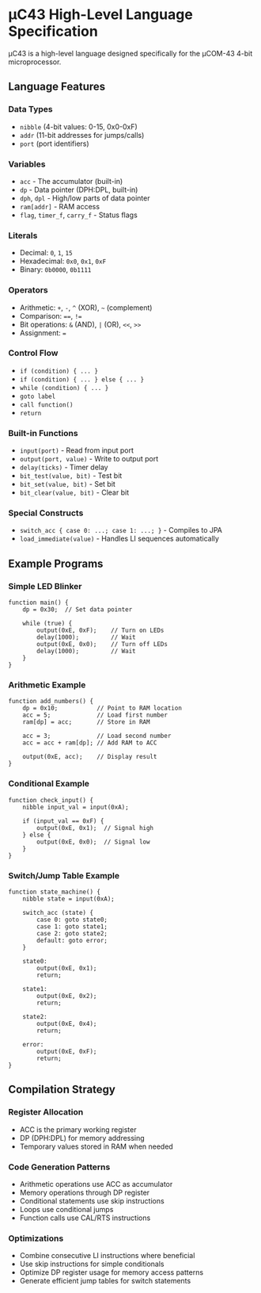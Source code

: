 # µC43 High-Level Language Specification

µC43 is a high-level language designed specifically for the µCOM-43 4-bit microprocessor.

## Language Features

### Data Types
- `nibble` (4-bit values: 0-15, 0x0-0xF)
- `addr` (11-bit addresses for jumps/calls)
- `port` (port identifiers)

### Variables
- `acc` - The accumulator (built-in)
- `dp` - Data pointer (DPH:DPL, built-in)
- `dph`, `dpl` - High/low parts of data pointer
- `ram[addr]` - RAM access
- `flag`, `timer_f`, `carry_f` - Status flags

### Literals
- Decimal: `0`, `1`, `15`
- Hexadecimal: `0x0`, `0x1`, `0xF`
- Binary: `0b0000`, `0b1111`

### Operators
- Arithmetic: `+`, `-`, `^` (XOR), `~` (complement)
- Comparison: `==`, `!=`
- Bit operations: `&` (AND), `|` (OR), `<<`, `>>`
- Assignment: `=`

### Control Flow
- `if (condition) { ... }`
- `if (condition) { ... } else { ... }`
- `while (condition) { ... }`
- `goto label`
- `call function()`
- `return`

### Built-in Functions
- `input(port)` - Read from input port
- `output(port, value)` - Write to output port
- `delay(ticks)` - Timer delay
- `bit_test(value, bit)` - Test bit
- `bit_set(value, bit)` - Set bit
- `bit_clear(value, bit)` - Clear bit

### Special Constructs
- `switch_acc { case 0: ...; case 1: ...; }` - Compiles to JPA
- `load_immediate(value)` - Handles LI sequences automatically

## Example Programs

### Simple LED Blinker
```uc43
function main() {
    dp = 0x30;  // Set data pointer
    
    while (true) {
        output(0xE, 0xF);    // Turn on LEDs
        delay(1000);         // Wait
        output(0xE, 0x0);    // Turn off LEDs  
        delay(1000);         // Wait
    }
}
```

### Arithmetic Example
```uc43
function add_numbers() {
    dp = 0x10;           // Point to RAM location
    acc = 5;             // Load first number
    ram[dp] = acc;       // Store in RAM
    
    acc = 3;             // Load second number
    acc = acc + ram[dp]; // Add RAM to ACC
    
    output(0xE, acc);    // Display result
}
```

### Conditional Example
```uc43
function check_input() {
    nibble input_val = input(0xA);
    
    if (input_val == 0xF) {
        output(0xE, 0x1);  // Signal high
    } else {
        output(0xE, 0x0);  // Signal low
    }
}
```

### Switch/Jump Table Example
```uc43
function state_machine() {
    nibble state = input(0xA);
    
    switch_acc (state) {
        case 0: goto state0;
        case 1: goto state1;
        case 2: goto state2;
        default: goto error;
    }
    
    state0:
        output(0xE, 0x1);
        return;
        
    state1:
        output(0xE, 0x2);
        return;
        
    state2:
        output(0xE, 0x4);
        return;
        
    error:
        output(0xE, 0xF);
        return;
}
```

## Compilation Strategy

### Register Allocation
- ACC is the primary working register
- DP (DPH:DPL) for memory addressing
- Temporary values stored in RAM when needed

### Code Generation Patterns
- Arithmetic operations use ACC as accumulator
- Memory operations through DP register
- Conditional statements use skip instructions
- Loops use conditional jumps
- Function calls use CAL/RTS instructions

### Optimizations
- Combine consecutive LI instructions where beneficial
- Use skip instructions for simple conditionals
- Optimize DP register usage for memory access patterns
- Generate efficient jump tables for switch statements 